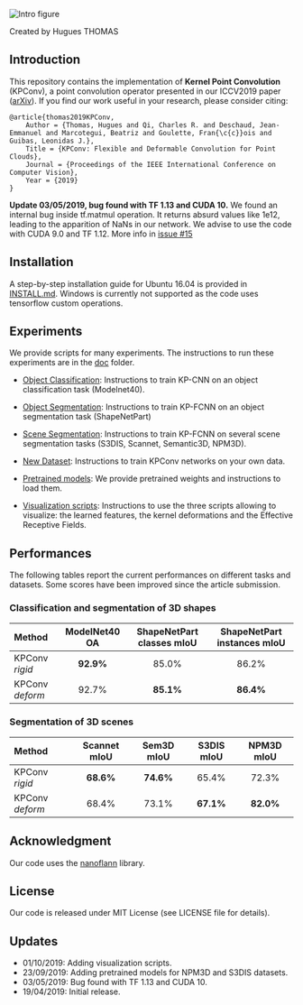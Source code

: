 
![Intro figure](https://github.com/HuguesTHOMAS/KPConv/blob/master/doc/Github_intro.png)

Created by Hugues THOMAS

## Introduction

This repository contains the implementation of **Kernel Point Convolution** (KPConv), a point convolution operator 
presented in our ICCV2019 paper ([arXiv](https://arxiv.org/abs/1904.08889)). If you find our work useful in your 
research, please consider citing:

```
@article{thomas2019KPConv,
    Author = {Thomas, Hugues and Qi, Charles R. and Deschaud, Jean-Emmanuel and Marcotegui, Beatriz and Goulette, Fran{\c{c}}ois and Guibas, Leonidas J.},
    Title = {KPConv: Flexible and Deformable Convolution for Point Clouds},
    Journal = {Proceedings of the IEEE International Conference on Computer Vision},
    Year = {2019}
}
```

**Update 03/05/2019, bug found with TF 1.13 and CUDA 10.** 
We found an internal bug inside tf.matmul operation. It returns absurd values like 1e12, leading to the 
apparition of NaNs in our network. We advise to use the code with CUDA 9.0 and TF 1.12.
More info in [issue #15](https://github.com/HuguesTHOMAS/KPConv/issues/15)

## Installation

A step-by-step installation guide for Ubuntu 16.04 is provided in [INSTALL.md](./INSTALL.md). Windows is currently 
not supported as the code uses tensorflow custom operations.


## Experiments

We provide scripts for many experiments. The instructions to run these experiments are in the [doc](./doc) folder.

* [Object Classification](./doc/object_classification_guide.md): Instructions to train KP-CNN on an object classification
 task (Modelnet40).
 
* [Object Segmentation](./doc/object_segmentation_guide.md): Instructions to train KP-FCNN on an object segmentation task
 (ShapeNetPart)
 
* [Scene Segmentation](./doc/scene_segmentation_guide.md): Instructions to train KP-FCNN on several scene segmentation 
 tasks (S3DIS, Scannet, Semantic3D, NPM3D).
 
* [New Dataset](./doc/new_dataset_guide.md): Instructions to train KPConv networks on your own data.
 
* [Pretrained models](./doc/pretrained_models_guide.md): We provide pretrained weights and instructions to load them.
 
* [Visualization scripts](./doc/visualization_guide.md): Instructions to use the three scripts allowing to visualize: 
the learned features, the kernel deformations and the Effective Receptive Fields.


## Performances

The following tables report the current performances on different tasks and datasets. Some scores have been improved 
since the article submission.

### Classification and segmentation of 3D shapes

| Method | ModelNet40 OA | ShapeNetPart classes mIoU | ShapeNetPart instances mIoU |
| :--- | :---: | :---: | :---: |
| KPConv _rigid_      | **92.9%** | 85.0%   | 86.2%   |
| KPConv _deform_     | 92.7%   | **85.1%** | **86.4%** |

### Segmentation of 3D scenes

| Method | Scannet mIoU |  Sem3D mIoU  |  S3DIS mIoU  |  NPM3D mIoU  |
| :--- | :---: | :---: | :---: | :---: |
| KPConv _rigid_      | **68.6%** | **74.6%** | 65.4%   | 72.3%   |
| KPConv _deform_     | 68.4%   | 73.1%  | **67.1%** | **82.0%** |


## Acknowledgment

Our code uses the <a href="https://github.com/jlblancoc/nanoflann">nanoflann</a> library.

## License
Our code is released under MIT License (see LICENSE file for details).

## Updates
* 01/10/2019: Adding visualization scripts.
* 23/09/2019: Adding pretrained models for NPM3D and S3DIS datasets.
* 03/05/2019: Bug found with TF 1.13 and CUDA 10.
* 19/04/2019: Initial release.

